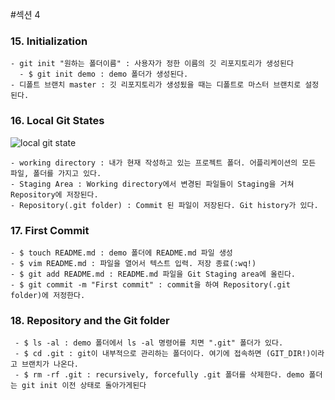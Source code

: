 #섹션 4

### 15. Initialization
    - git init "원하는 폴더이름" : 사용자가 정한 이름의 깃 리포지토리가 생성된다
      - $ git init demo : demo 폴더가 생성된다.
    - 디폴트 브랜치 master : 깃 리포지토리가 생성됬을 때는 디폴트로 마스터 브랜치로 설정된다.
    
### 16. Local Git States

![local git state](https://user-images.githubusercontent.com/26863285/45135584-22869680-b1db-11e8-8bb5-d6a3a606f2a0.png)

    - working directory : 내가 현재 작성하고 있는 프로젝트 폴더. 어플리케이션의 모든 파일, 폴더를 가지고 있다.
    - Staging Area : Working directory에서 변경된 파일들이 Staging을 거쳐 Repository에 저장된다.
    - Repository(.git folder) : Commit 된 파일이 저장된다. Git history가 있다.
    
### 17. First Commit
    - $ touch README.md : demo 폴더에 README.md 파일 생성
    - $ vim README.md : 파일을 열어서 텍스트 입력. 저장 종료(:wq!)
    - $ git add README.md : README.md 파일을 Git Staging area에 올린다.
    - $ git commit -m "First commit" : commit을 하여 Repository(.git folder)에 저정한다.

### 18. Repository and the Git folder
     - $ ls -al : demo 폴더에서 ls -al 명령어를 치면 ".git" 폴더가 있다.
     - $ cd .git : git이 내부적으로 관리하는 폴더이다. 여기에 접속하면 (GIT_DIR!)이라고 브랜치가 나온다.
     - $ rm -rf .git : recursively, forcefully .git 폴더를 삭제한다. demo 폴더는 git init 이전 상태로 돌아가게된다
    

